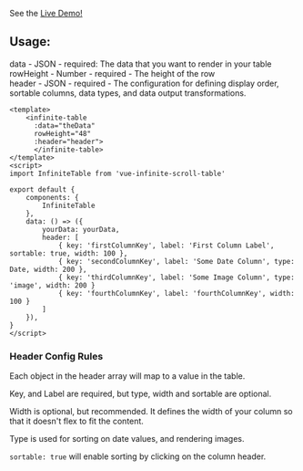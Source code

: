See the <a href="https://hello-world-f1c87.firebaseapp.com">Live Demo!</a>

## Usage:

data - JSON - required: The data that you want to render in your table<br/>
rowHeight - Number - required - The height of the row<br/>
header - JSON - required - The configuration for defining display order, sortable columns, data types, and data output transformations.

```vue
<template>
    <infinite-table
      :data="theData"
      rowHeight="48"
      :header="header">
      </infinite-table>
</template>
<script>
import InfiniteTable from 'vue-infinite-scroll-table'

export default {
    components: {
        InfiniteTable
    },
    data: () => ({
        yourData: yourData,
        header: [
            { key: 'firstColumnKey', label: 'First Column Label', sortable: true, width: 100 },
            { key: 'secondColumnKey', label: 'Some Date Column', type: Date, width: 200 },
            { key: 'thirdColumnKey', label: 'Some Image Column', type: 'image', width: 200 }
            { key: 'fourthColumnKey', label: 'fourthColumnKey', width: 100 }
        ]
    }),
}
</script>
```

### Header Config Rules

Each object in the header array will map to a value in the table.<br/>

Key, and Label are required, but type, width and sortable are optional.<br/>

Width is optional, but recommended. It defines the width of your column so that it doesn't flex to fit the content.

Type is used for sorting on date values, and rendering images.<br/>

`sortable: true` will enable sorting by clicking on the column header.